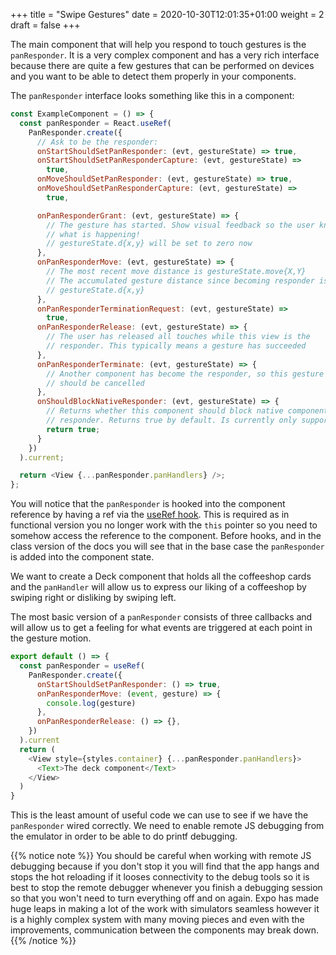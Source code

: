 +++
title = "Swipe Gestures"
date = 2020-10-30T12:01:35+01:00
weight = 2
draft = false
+++

The main component that will help you respond to touch gestures is the `panResponder`. It is a very complex component
and has a very rich interface because there are quite a few gestures that can be performed on devices and you want to be
able to detect them properly in your components.

The `panResponder` interface looks something like this in a component:

```js
const ExampleComponent = () => {
  const panResponder = React.useRef(
    PanResponder.create({
      // Ask to be the responder:
      onStartShouldSetPanResponder: (evt, gestureState) => true,
      onStartShouldSetPanResponderCapture: (evt, gestureState) =>
        true,
      onMoveShouldSetPanResponder: (evt, gestureState) => true,
      onMoveShouldSetPanResponderCapture: (evt, gestureState) =>
        true,

      onPanResponderGrant: (evt, gestureState) => {
        // The gesture has started. Show visual feedback so the user knows
        // what is happening!
        // gestureState.d{x,y} will be set to zero now
      },
      onPanResponderMove: (evt, gestureState) => {
        // The most recent move distance is gestureState.move{X,Y}
        // The accumulated gesture distance since becoming responder is
        // gestureState.d{x,y}
      },
      onPanResponderTerminationRequest: (evt, gestureState) =>
        true,
      onPanResponderRelease: (evt, gestureState) => {
        // The user has released all touches while this view is the
        // responder. This typically means a gesture has succeeded
      },
      onPanResponderTerminate: (evt, gestureState) => {
        // Another component has become the responder, so this gesture
        // should be cancelled
      },
      onShouldBlockNativeResponder: (evt, gestureState) => {
        // Returns whether this component should block native components from becoming the JS
        // responder. Returns true by default. Is currently only supported on android.
        return true;
      }
    })
  ).current;

  return <View {...panResponder.panHandlers} />;
};
```

You will notice that the `panResponder` is hooked into the component reference by having a ref via the [useRef hook](https://reactjs.org/docs/hooks-reference.html#useref).
This is required as in functional version you no longer work with the `this` pointer so you need to somehow access the
reference to the component. Before hooks, and in the class version of the docs you will see that in the base case the
`panResponder` is added into the component state.

We want to create a Deck component that holds all the coffeeshop cards and the `panHandler` will allow us to express our
liking of a coffeeshop by swiping right or disliking by swiping left.

The most basic version of a `panResponder` consists of three callbacks and will allow us to get a feeling for what
events are triggered at each point in the gesture motion.

```js
export default () => {
  const panResponder = useRef(
    PanResponder.create({
      onStartShouldSetPanResponder: () => true,
      onPanResponderMove: (event, gesture) => {
        console.log(gesture)
      },
      onPanResponderRelease: () => {},
    })
  ).current
  return (
    <View style={styles.container} {...panResponder.panHandlers}>
      <Text>The deck component</Text>
    </View>
  )
}
```

This is the least amount of useful code we can use to see if we have the `panResponder` wired correctly. We need to
enable remote JS debugging from the emulator in order to be able to do printf debugging.

{{% notice note %}}
You should be careful when working with remote JS debugging because if you don't stop it you will find that the app
hangs and stops the hot reloading if it looses connectivity to the debug tools so it is best to stop the remote debugger
whenever you finish a debugging session so that you won't need to turn everything off and on again. Expo has made huge
leaps in making a lot of the work with simulators seamless however it is a highly complex system with many moving pieces
and even with the improvements, communication between the components may break down.
{{% /notice %}}
